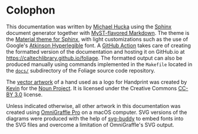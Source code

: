 # Colophon

This documentation was written by [Michael Hucka](https://www.cds.caltech.edu/~mhucka/) using the [Sphinx](https://www.sphinx-doc.org) document generator together with [MyST-flavored Markdown](https://myst-parser.readthedocs.io/en/latest/). The theme is the [Material theme for Sphinx](https://bashtage.github.io/sphinx-material/), with light customizations such as the use of Google's [Atkinson Hyperlegible](https://fonts.google.com/specimen/Atkinson+Hyperlegible) font. A [GitHub Action](https://github.com/caltechlibrary/foliage/blob/main/.github/workflows/build-sphinx.yml) takes care of creating the formatted version of the documentation and hosting it on GitHub.io at https://caltechlibrary.github.io/foliage. The formatted output can also be produced manually using commands implemented in the `Makefile` located in the [`docs/`](https://github.com/caltechlibrary/foliage/tree/main/docs) subdirectory of the Foliage source code repository.

The [vector artwork](https://thenounproject.com/search/?q=hand&i=733265) of a hand used as a logo for Handprint was created by [Kevin](https://thenounproject.com/kevn/) for the [Noun Project](https://thenounproject.com).  It is licensed under the Creative Commons [CC-BY 3.0](https://creativecommons.org/licenses/by/3.0/) license.

Unless indicated otherwise, all other artwork in this documentation was created using [OmniGraffle Pro](https://www.omnigroup.com/omnigraffle) on a macOS computer. SVG versions of the diagrams were produced with the help of [svg-buddy](https://github.com/phauer/svg-buddy) to embed fonts into the SVG files and overcome a limitation of OmniGraffle's SVG output.

